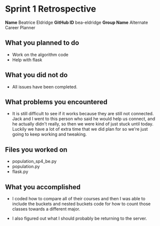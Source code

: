 # Sprint 1 Retrospective
**Name** Beatrice Eldridge
**GitHub ID** bea-eldridge
**Group Name** Alternate Career Planner 
## What you planned to do
- Work on the algorithm code 
- Help with flask 


## What you did not do

* All issues have been completed.

## What problems you encountered
* It is still difficult to see if it works because they are still not connected. Jack and I went to this person who said he would help us connect, and he actually didn't really, so then we were kind of just stuck until today. Luckily we have a lot of extra time that we did plan for so we're just going to keep working and tweaking. 
## Files you worked on
* population_sp4_be.py
* population.py
* flask.py

## What you accomplished

* I coded how to compare all of their courses and then I was able to include the buckets and nested buckets code for how to count those classes towards a different major.

* I also figured out what I should probably be returning to the server.

